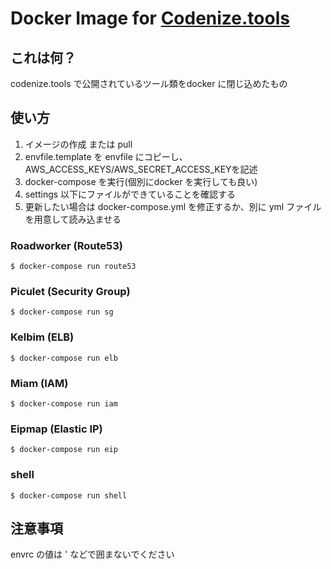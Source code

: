 Docker Image for [Codenize.tools](http://codenize.tools/)
====

これは何？
----

codenize.tools で公開されているツール類をdocker に閉じ込めたもの

使い方
----

1. イメージの作成 または pull
2. envfile.template を envfile にコピーし、AWS_ACCESS_KEYS/AWS_SECRET_ACCESS_KEYを記述
3. docker-compose を実行(個別にdocker を実行しても良い)
4. settings 以下にファイルができていることを確認する
5. 更新したい場合は docker-compose.yml を修正するか、別に yml ファイルを用意して読み込ませる

### Roadworker (Route53)

```
$ docker-compose run route53
```

### Piculet (Security Group)

```
$ docker-compose run sg
```

### Kelbim (ELB)

```
$ docker-compose run elb
```

### Miam (IAM)

```
$ docker-compose run iam
```

### Eipmap (Elastic IP)

```
$ docker-compose run eip
```

### shell

```
$ docker-compose run shell
```

注意事項
----

envrc の値は ' などで囲まないでください
